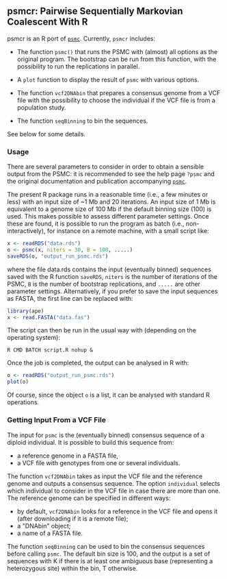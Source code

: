 <h2>psmcr: Pairwise Sequentially Markovian Coalescent With R</h2>

psmcr is an R port of [`psmc`](https://github.com/lh3/psmc). Currently, `psmcr` includes:

- The function `psmc()` that runs the PSMC with (almost) all options as the original program. The bootstrap can be run from this function, with the possibility to run the replications in parallel.

- A `plot` function to display the result of `psmc` with various options.

- The function `vcf2DNAbin` that prepares a consensus genome from a VCF file with the possibility to choose the individual if the VCF file is from a population study.

- The function `seqBinning` to bin the sequences.

See below for some details.

<h3>Usage</h3>

There are several parameters to consider in order to obtain a sensible output from the PSMC: it is recommended to see the help page `?psmc` and the original documentation and publication accompanying [`psmc`](https://github.com/lh3/psmc).

The present R package runs in a reasonable time (i.e., a few minutes or less) with an input size of ~1 Mb and 20 iterations. An input size of 1 Mb is equivalent to a genome size of 100 Mb if the default binning size (100) is used. This makes possible to assess different parameter settings. Once these are found, it is possible to run the program as batch (i.e., non-interactively), for instance on a remote machine, with a small script like:

```r
x <- readRDS("data.rds")
o <- psmc(x, niters = 30, B = 100, .....)
saveRDS(o, "output_run_psmc.rds")
```

where the file data.rds contains the input (eventually binned) sequences saved with the R function `saveRDS`, `niters` is the number of iterations of the PSMC, `B` is the number of bootstrap replications, and `.....` are other parameter settings. Alternatively, if you prefer to save the input sequences as FASTA, the first line can be replaced with:

```r
library(ape)
x <- read.FASTA("data.fas")
```

The script can then be run in the usual way with (depending on the operating system):

```
R CMD BATCH script.R nohup &
```

Once the job is completed, the output can be analysed in R with:

```r
o <- readRDS("output_run_psmc.rds")
plot(o)
```

Of course, since the object `o` is a list, it can be analysed with standard R operations.

<h3>Getting Input From a VCF File</h3>

The input for `psmc` is the (eventually binned) consensus sequence of a diploid individual.  It is possible to build this sequence from:

- a reference genome in a FASTA file,
- a VCF file with genotypes from one or several individuals.

The function `vcf2DNAbin` takes as input the VCF file and the reference genome and outputs a consensus sequence. The option `individual` selects which individual to consider in the VCF file in case there are more than one. The reference genome can be specified in different ways:

- by default, `vcf2DNAbin` looks for a reference in the VCF file and opens it (after downloading if it is a remote file);
- a "DNAbin" object;
- a name of a FASTA file.

The function `seqBinning` can be used to bin the consensus sequences before calling `psmc`. The default bin size is 100, and the output is a set of sequences with K if there is at least one ambiguous base (representing a heterozygous site) within the bin, T otherwise.
